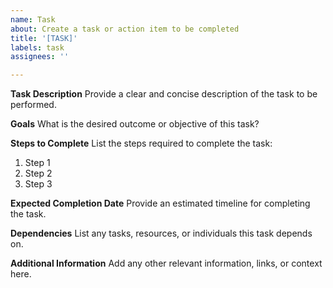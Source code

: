 ```yaml
---
name: Task
about: Create a task or action item to be completed
title: '[TASK]'
labels: task
assignees: ''

---
```


**Task Description**
Provide a clear and concise description of the task to be performed.

**Goals**
What is the desired outcome or objective of this task?

**Steps to Complete**
List the steps required to complete the task:
1. Step 1
2. Step 2
3. Step 3

**Expected Completion Date**
Provide an estimated timeline for completing the task.

**Dependencies**
List any tasks, resources, or individuals this task depends on.

**Additional Information**
Add any other relevant information, links, or context here.
